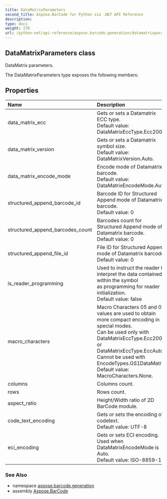 ```yaml
---
title: DataMatrixParameters
second_title: Aspose.BarCode for Python via .NET API Reference
description: 
type: docs
weight: 170
url: /python-net/api-reference/aspose.barcode.generation/datamatrixparameters/
---
```


## DataMatrixParameters class

DataMatrix parameters.

The DataMatrixParameters type exposes the following members:
## Properties
| Name | Description |
| :- | :- |
|data_matrix_ecc|Gets or sets a Datamatrix ECC type.<br/>            Default value: DataMatrixEccType.Ecc200.|
|data_matrix_version|Gets or sets a Datamatrix symbol size.<br/>            Default value: DataMatrixVersion.Auto.|
|data_matrix_encode_mode|Encode mode of Datamatrix barcode.<br/>            Default value: DataMatrixEncodeMode.Auto.|
|structured_append_barcode_id|Barcode ID for Structured Append mode of Datamatrix barcode.<br/>            Default value: 0|
|structured_append_barcodes_count|Barcodes count for Structured Append mode of Datamatrix barcode.<br/>            Default value: 0|
|structured_append_file_id|File ID for Structured Append mode of Datamatrix barcode.<br/>            Default value: 0|
|is_reader_programming|Used to instruct the reader to interpret the data contained within the symbol<br/>            as programming for reader initialization.<br/>            Default value: false|
|macro_characters|Macro Characters 05 and 06 values are used to obtain more compact encoding in special modes.<br/>            Can be used only with DataMatrixEccType.Ecc200 or DataMatrixEccType.EccAuto.<br/>            Cannot be used with EncodeTypes.GS1DataMatrix<br/>            Default value: MacroCharacters.None.|
|columns|Columns count.|
|rows|Rows count.|
|aspect_ratio|Height/Width ratio of 2D BarCode module.|
|code_text_encoding|Gets or sets the encoding of codetext.<br/>            Default value: UTF-8|
|eci_encoding|Gets or sets ECI encoding. Used when DataMatrixEncodeMode is Auto.<br/>            Default value: ISO-8859-1|

### See Also

* namespace [aspose.barcode.generation](/barcode/python-net/api-reference/aspose.barcode.generation/)
* assembly [Aspose.BarCode](/barcode/python-net/api-reference/)

